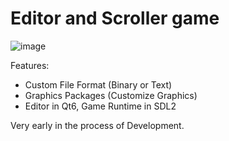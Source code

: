 # Editor and Scroller game

![image](https://github.com/user-attachments/assets/1894bf6e-e1a8-485c-908e-d27878335a04)

Features:
* Custom File Format (Binary or Text)
* Graphics Packages (Customize Graphics)
* Editor in Qt6, Game Runtime in SDL2

Very early in the process of Development.

